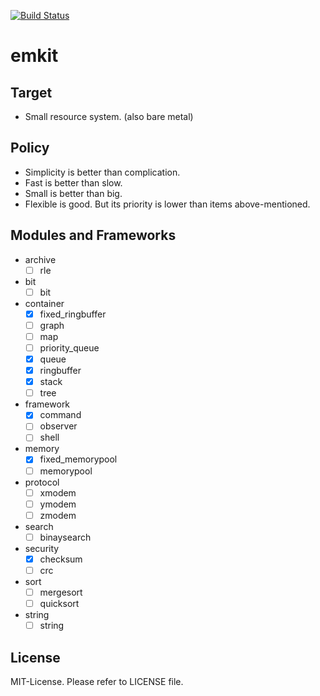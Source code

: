 [![Build Status](https://travis-ci.org/ryochack/emkit.svg)](https://travis-ci.org/ryochack/emkit)

emkit
======

## Target
- Small resource system. (also bare metal)

## Policy
- Simplicity is better than complication.
- Fast is better than slow.
- Small is better than big.
- Flexible is good. But its priority is lower than items above-mentioned.

## Modules and Frameworks
- archive
	- [ ] rle
- bit
	- [ ] bit
- container
	- [x] fixed_ringbuffer
	- [ ] graph
	- [ ] map
	- [ ] priority_queue
	- [x] queue
	- [x] ringbuffer
	- [x] stack
	- [ ] tree
- framework
	- [x] command
	- [ ] observer
	- [ ] shell
- memory
	- [x] fixed_memorypool
	- [ ] memorypool
- protocol
	- [ ] xmodem
	- [ ] ymodem
	- [ ] zmodem
- search
	- [ ] binaysearch
- security
	- [x] checksum
	- [ ] crc
- sort
	- [ ] mergesort
	- [ ] quicksort
- string
	- [ ] string

## License
MIT-License.
Please refer to LICENSE file.
